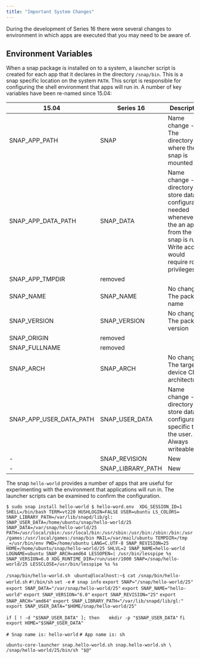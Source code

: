 ```yaml
---
title: "Important System Changes"
---
```


During the development of Series 16 there were several changes to environment in which apps are executed that you may need to be aware of.

## Environment Variables 
When a snap package is installed on to a system, a launcher script is created for each app that it declares in the directory `/snap/bin`. This is a snap specific location on the system `PATH`. This script is responsible for configuring the shell environment that apps will run in. A number of key variables have been re-named since 15.04:

15.04 | Series 16 | Description
---- | ---- | ----
SNAP_APP_PATH | SNAP | Name change - The directory where the snap is mounted
SNAP_APP_DATA_PATH | SNAP_DATA | Name change - A directory to store data or configuration needed whenever the an app from the snap is run. Write access would require root privileges.
SNAP_APP_TMPDIR | removed | 
SNAP_NAME | SNAP_NAME | No change - The package name
SNAP_VERSION | SNAP_VERSION | No change - The package version
SNAP_ORIGIN | removed
SNAP_FULLNAME | removed
SNAP_ARCH | SNAP_ARCH | No change - The target device CPU architecture
SNAP_APP_USER_DATA_PATH | SNAP_USER_DATA | Name change - A directory to store data or configuration specific to the user. Always writeable.
-  | SNAP_REVISION | New
-  | SNAP_LIBRARY_PATH  | New 

The snap `hello-world` provides a number of apps that are useful for experimenting with the environment that applications will run in. The launcher scripts can be examined to confirm the configuration.

` $ sudo snap install hello-world
$ hello-word.env 
XDG_SESSION_ID=1
SHELL=/bin/bash
TERM=vt220
HUSHLOGIN=FALSE
USER=ubuntu
LS_COLORS=
SNAP_LIBRARY_PATH=/var/lib/snapd/lib/gl:
SNAP_USER_DATA=/home/ubuntu/snap/hello-world/25
SNAP_DATA=/var/snap/hello-world/25
PATH=/usr/local/sbin:/usr/local/bin:/usr/sbin:/usr/bin:/sbin:/bin:/usr/games:/usr/local/games:/snap/bin
MAIL=/var/mail/ubuntu
TEMPDIR=/tmp
_=/usr/bin/env
PWD=/home/ubuntu
LANG=C.UTF-8
SNAP_REVISION=25
HOME=/home/ubuntu/snap/hello-world/25
SHLVL=2
SNAP_NAME=hello-world
LOGNAME=ubuntu
SNAP_ARCH=amd64
LESSOPEN=| /usr/bin/lesspipe %s
SNAP_VERSION=6.0
XDG_RUNTIME_DIR=/run/user/1000
SNAP=/snap/hello-world/25
LESSCLOSE=/usr/bin/lesspipe %s %s `

`/snap/bin/hello-world.sh `
`ubuntu@localhost:~$ cat /snap/bin/hello-world.sh`
`#!/bin/sh`
`set -e`
`# snap info`
`export SNAP="/snap/hello-world/25"`
`export SNAP_DATA="/var/snap/hello-world/25"`
`export SNAP_NAME="hello-world"`
`export SNAP_VERSION="6.0"`
`export SNAP_REVISION="25"`
`export SNAP_ARCH="amd64"`
`export SNAP_LIBRARY_PATH="/var/lib/snapd/lib/gl:"`
`export SNAP_USER_DATA="$HOME/snap/hello-world/25"`

`if [ ! -d "$SNAP_USER_DATA" ]; then`
`   mkdir -p "$SNAP_USER_DATA"`
`fi`
`export HOME="$SNAP_USER_DATA"`

`# Snap name is: hello-world`
`# App name is: sh`

`ubuntu-core-launcher snap.hello-world.sh snap.hello-world.sh \ /snap/hello-world/25/bin/sh "$@" `



